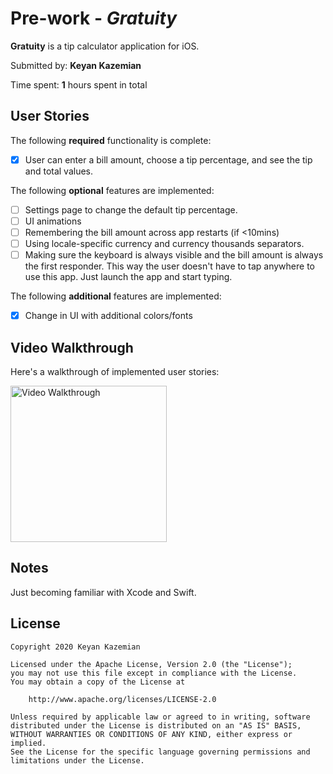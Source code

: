 # Pre-work - *Gratuity*

**Gratuity** is a tip calculator application for iOS.

Submitted by: **Keyan Kazemian**

Time spent: **1** hours spent in total

## User Stories

The following **required** functionality is complete:

* [x] User can enter a bill amount, choose a tip percentage, and see the tip and total values.

The following **optional** features are implemented:
* [ ] Settings page to change the default tip percentage.
* [ ] UI animations
* [ ] Remembering the bill amount across app restarts (if <10mins)
* [ ] Using locale-specific currency and currency thousands separators.
* [ ] Making sure the keyboard is always visible and the bill amount is always the first responder. This way the user doesn't have to tap anywhere to use this app. Just launch the app and start typing.

The following **additional** features are implemented:

- [x] Change in UI with additional colors/fonts

## Video Walkthrough

Here's a walkthrough of implemented user stories:

<img src='https://imgur.com/X8jex7W.gif' title='Video Walkthrough' width='250' alt='Video Walkthrough' />

## Notes

Just becoming familiar with Xcode and Swift.

## License

    Copyright 2020 Keyan Kazemian

    Licensed under the Apache License, Version 2.0 (the "License");
    you may not use this file except in compliance with the License.
    You may obtain a copy of the License at

        http://www.apache.org/licenses/LICENSE-2.0

    Unless required by applicable law or agreed to in writing, software
    distributed under the License is distributed on an "AS IS" BASIS,
    WITHOUT WARRANTIES OR CONDITIONS OF ANY KIND, either express or implied.
    See the License for the specific language governing permissions and
    limitations under the License.
